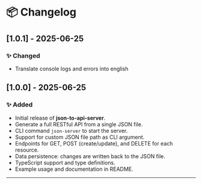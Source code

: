 # 📦 Changelog

## [1.0.1] - 2025-06-25
### ✨ Changed
- Translate console logs and errors into english

## [1.0.0] - 2025-06-25

### ✨ Added
- Initial release of **json-to-api-server**.
- Generate a full RESTful API from a single JSON file.
- CLI command `json-server` to start the server.
- Support for custom JSON file path as CLI argument.
- Endpoints for GET, POST (create/update), and DELETE for each resource.
- Data persistence: changes are written back to the JSON file.
- TypeScript support and type definitions.
- Example usage and documentation in README.

---

